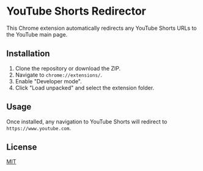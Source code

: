 # YouTube Shorts Redirector

This Chrome extension automatically redirects any YouTube Shorts URLs to the YouTube main page.

## Installation

1. Clone the repository or download the ZIP.
2. Navigate to `chrome://extensions/`.
3. Enable "Developer mode".
4. Click "Load unpacked" and select the extension folder.

## Usage

Once installed, any navigation to YouTube Shorts will redirect to `https://www.youtube.com`.

## License

[MIT](LICENSE)
